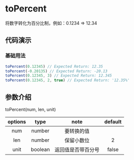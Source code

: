 # toPercent

将数字转化为百分比制，例如：0.1234 => 12.34

## 代码演示

### 基础用法

```js
toPercent(0.12345) // Expected Return: 12.35
toPercent(-0.20135) // Expected Return: -20.13
toPercent(0.12345, 3) // Expected Return: 12.345
toPercent(0.12345, 2, true) // Expected Return: '12.35%'
```

## 参数介绍

toPercent(num, len, unit)

| options |  type   |        note        | default |
| :-----: | :-----: | :----------------: | :-----: |
|   num   | number  |     要转换的值     |         |
|   len   | number  |     保留小数位     |    2    |
|  unit   | boolean | 返回值是否带百分号 |  false  |
